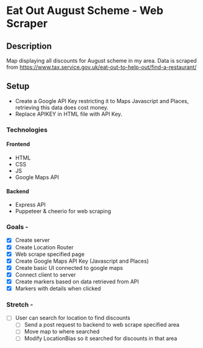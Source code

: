 # Eat Out August Scheme - Web Scraper

## **Description**

Map displaying all discounts for August scheme in my area. Data is scraped from <https://www.tax.service.gov.uk/eat-out-to-help-out/find-a-restaurant/>

## **Setup**

- Create a Google API Key restricting it to Maps Javascript and Places, retrieving this data does cost money.
- Replace APIKEY in HTML file with API Key.

### **Technologies**

#### Frontend

- HTML
- CSS
- JS
- Google Maps API

#### Backend

- Express API
- Puppeteer & cheerio for web scraping

### Goals -

- [x] Create server
- [x] Create Location Router
- [x] Web scrape specified page
- [x] Create Google Maps API Key (Javascript and Places)
- [x] Create basic UI connected to google maps
- [x] Connect client to server
- [x] Create markers based on data retrieved from API
- [x] Markers with details when clicked

### Stretch -

- [ ] User can search for location to find discounts
  - [ ] Send a post request to backend to web scrape specified area
  - [ ] Move map to where searched
  - [ ] Modify LocationBias so it searched for discounts in that area
